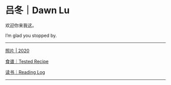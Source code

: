 # 吕冬｜Dawn Lu

欢迎你来我这。

I’m glad you stopped by. 

---

[照片 | 2020 ](%E5%90%95%E5%86%AC%EF%BD%9CDawn%20Lu%20903a6e6bb5bf4f8396ad910f30b4f286/%E7%85%A7%E7%89%87%202020%20f2de274f22774db1a1430ab3d4889567.md)

[食谱｜Tested Recipe](%E5%90%95%E5%86%AC%EF%BD%9CDawn%20Lu%20903a6e6bb5bf4f8396ad910f30b4f286/%E9%A3%9F%E8%B0%B1%EF%BD%9CTested%20Recipe%20748e20c7e6b94b798953e0f8c42ce761.md)

[读书｜Reading Log](%E5%90%95%E5%86%AC%EF%BD%9CDawn%20Lu%20903a6e6bb5bf4f8396ad910f30b4f286/%E8%AF%BB%E4%B9%A6%EF%BD%9CReading%20Log%20b97aa50f06b34c50ab88f083afbbb21d.md)

---